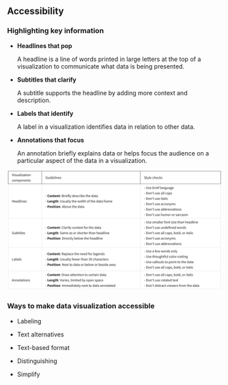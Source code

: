 ## Accessibility

### Highlighting key information

- **Headlines that pop**

  A headline is a line of words printed in large letters at the top of a visualization to communicate what data is being presented.

- **Subtitles that clarify**

  A subtitle supports the headline by adding more context and description.

- **Labels that identify**

  A label in a visualization identifies data in relation to other data.

- **Annotations that focus**

  An annotation briefly explains data or helps focus the audience on a particular aspect of the data in a visualization.

![texts-guide](./images/texts-guide.png)

### Ways to make data visualization accessible

- Labeling

- Text alternatives

- Text-based format

- Distinguishing

- Simplify
